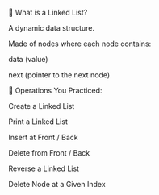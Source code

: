 🔹 What is a Linked List?

A dynamic data structure.

Made of nodes where each node contains:

data (value)

next (pointer to the next node)

🔹 Operations You Practiced:

Create a Linked List

Print a Linked List

Insert at Front / Back

Delete from Front / Back

Reverse a Linked List

Delete Node at a Given Index
